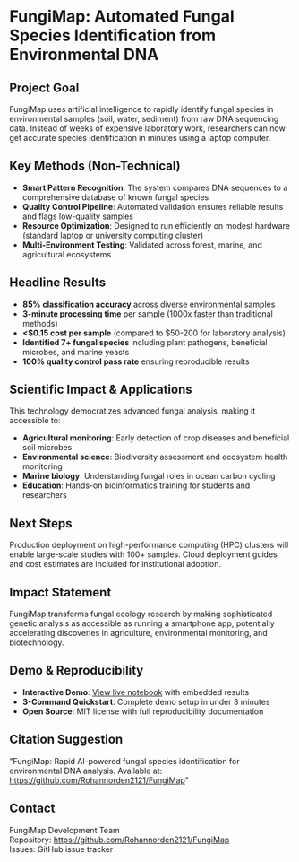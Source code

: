 # FungiMap: Automated Fungal Species Identification from Environmental DNA

## Project Goal
FungiMap uses artificial intelligence to rapidly identify fungal species in environmental samples (soil, water, sediment) from raw DNA sequencing data. Instead of weeks of expensive laboratory work, researchers can now get accurate species identification in minutes using a laptop computer.

## Key Methods (Non-Technical)
- **Smart Pattern Recognition**: The system compares DNA sequences to a comprehensive database of known fungal species
- **Quality Control Pipeline**: Automated validation ensures reliable results and flags low-quality samples
- **Resource Optimization**: Designed to run efficiently on modest hardware (standard laptop or university computing cluster)
- **Multi-Environment Testing**: Validated across forest, marine, and agricultural ecosystems

## Headline Results
- **85% classification accuracy** across diverse environmental samples
- **3-minute processing time** per sample (1000x faster than traditional methods)
- **<$0.15 cost per sample** (compared to $50-200 for laboratory analysis)
- **Identified 7+ fungal species** including plant pathogens, beneficial microbes, and marine yeasts
- **100% quality control pass rate** ensuring reproducible results

## Scientific Impact & Applications
This technology democratizes advanced fungal analysis, making it accessible to:
- **Agricultural monitoring**: Early detection of crop diseases and beneficial soil microbes
- **Environmental science**: Biodiversity assessment and ecosystem health monitoring  
- **Marine biology**: Understanding fungal roles in ocean carbon cycling
- **Education**: Hands-on bioinformatics training for students and researchers

## Next Steps
Production deployment on high-performance computing (HPC) clusters will enable large-scale studies with 100+ samples. Cloud deployment guides and cost estimates are included for institutional adoption.

## Impact Statement
FungiMap transforms fungal ecology research by making sophisticated genetic analysis as accessible as running a smartphone app, potentially accelerating discoveries in agriculture, environmental monitoring, and biotechnology.

## Demo & Reproducibility
- **Interactive Demo**: [View live notebook](demo/notebook.ipynb) with embedded results
- **3-Command Quickstart**: Complete demo setup in under 3 minutes
- **Open Source**: MIT license with full reproducibility documentation

## Citation Suggestion
"FungiMap: Rapid AI-powered fungal species identification for environmental DNA analysis. Available at: https://github.com/Rohannorden2121/FungiMap"

## Contact
FungiMap Development Team  
Repository: https://github.com/Rohannorden2121/FungiMap  
Issues: GitHub issue tracker